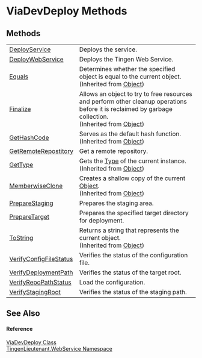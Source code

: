 # ViaDevDeploy Methods




## Methods
<table>
<tr>
<td><a href="0db90746-b75a-64af-c278-fb4c1f6b8a60">DeployService</a></td>
<td>Deploys the service.</td></tr>
<tr>
<td><a href="4510b568-b194-7649-f677-fe5cfdbab55a">DeployWebService</a></td>
<td>Deploys the Tingen Web Service.</td></tr>
<tr>
<td><a href="https://learn.microsoft.com/dotnet/api/system.object.equals#system-object-equals(system-object)" target="_blank" rel="noopener noreferrer">Equals</a></td>
<td>Determines whether the specified object is equal to the current object.<br />(Inherited from <a href="https://learn.microsoft.com/dotnet/api/system.object" target="_blank" rel="noopener noreferrer">Object</a>)</td></tr>
<tr>
<td><a href="https://learn.microsoft.com/dotnet/api/system.object.finalize" target="_blank" rel="noopener noreferrer">Finalize</a></td>
<td>Allows an object to try to free resources and perform other cleanup operations before it is reclaimed by garbage collection.<br />(Inherited from <a href="https://learn.microsoft.com/dotnet/api/system.object" target="_blank" rel="noopener noreferrer">Object</a>)</td></tr>
<tr>
<td><a href="https://learn.microsoft.com/dotnet/api/system.object.gethashcode" target="_blank" rel="noopener noreferrer">GetHashCode</a></td>
<td>Serves as the default hash function.<br />(Inherited from <a href="https://learn.microsoft.com/dotnet/api/system.object" target="_blank" rel="noopener noreferrer">Object</a>)</td></tr>
<tr>
<td><a href="e8aec604-12dc-9f28-0f79-4df1df9ee071">GetRemoteRepostitory</a></td>
<td>Get a remote repository.</td></tr>
<tr>
<td><a href="https://learn.microsoft.com/dotnet/api/system.object.gettype" target="_blank" rel="noopener noreferrer">GetType</a></td>
<td>Gets the <a href="https://learn.microsoft.com/dotnet/api/system.type" target="_blank" rel="noopener noreferrer">Type</a> of the current instance.<br />(Inherited from <a href="https://learn.microsoft.com/dotnet/api/system.object" target="_blank" rel="noopener noreferrer">Object</a>)</td></tr>
<tr>
<td><a href="https://learn.microsoft.com/dotnet/api/system.object.memberwiseclone" target="_blank" rel="noopener noreferrer">MemberwiseClone</a></td>
<td>Creates a shallow copy of the current <a href="https://learn.microsoft.com/dotnet/api/system.object" target="_blank" rel="noopener noreferrer">Object</a>.<br />(Inherited from <a href="https://learn.microsoft.com/dotnet/api/system.object" target="_blank" rel="noopener noreferrer">Object</a>)</td></tr>
<tr>
<td><a href="1bccccb5-0059-9080-26ac-5c2ab05bbfbc">PrepareStaging</a></td>
<td>Prepares the staging area.</td></tr>
<tr>
<td><a href="04adc936-a666-b53c-fb9b-1857df9a1bd1">PrepareTarget</a></td>
<td>Prepares the specified target directory for deployment.</td></tr>
<tr>
<td><a href="https://learn.microsoft.com/dotnet/api/system.object.tostring" target="_blank" rel="noopener noreferrer">ToString</a></td>
<td>Returns a string that represents the current object.<br />(Inherited from <a href="https://learn.microsoft.com/dotnet/api/system.object" target="_blank" rel="noopener noreferrer">Object</a>)</td></tr>
<tr>
<td><a href="64ed8b13-0d52-d756-1a4a-0c00bf9f1ecc">VerifyConfigFileStatus</a></td>
<td>Verifies the status of the configuration file.</td></tr>
<tr>
<td><a href="fab73ca8-5b74-6da9-a1c7-a4c77fa55672">VerifyDeploymentPath</a></td>
<td>Verifies the status of the target root.</td></tr>
<tr>
<td><a href="15aaf9e0-07cd-07c1-7bbd-f8dfc41b7239">VerifyRepoPathStatus</a></td>
<td>Load the configuration.</td></tr>
<tr>
<td><a href="56557fe6-0dd7-f122-220a-a17834b823e7">VerifyStagingRoot</a></td>
<td>Verifies the status of the staging path.</td></tr>
</table>

## See Also


#### Reference
<a href="c73078a9-4db5-d10f-1cca-9c1c1139b2d0">ViaDevDeploy Class</a>  
<a href="fc700f7d-9d7b-2ccf-ed8a-45c33dbca259">TingenLieutenant.WebService Namespace</a>  

